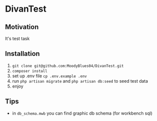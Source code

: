 # DivanTest

## Motivation
It's test task

## Installation
1. ```git clone git@github.com:MoodyBlues04/DivanTest.git```
2. ```composer install```
3. set up .env file ```cp .env.example .env```
4. run ```php artisan migrate``` and ```php artisan db:seed``` to seed test data
5. enjoy

## Tips
+ in ```db_schema.mwb``` you can find graphic db schema (for workbench sql)
